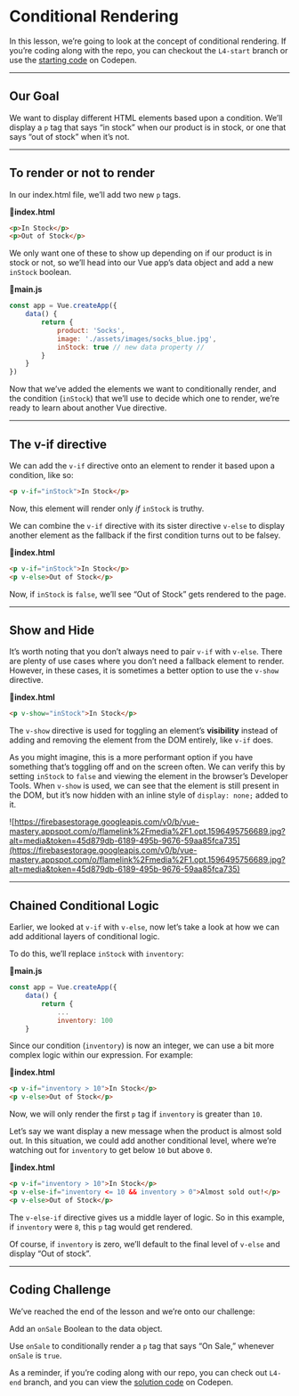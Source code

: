 # Conditional Rendering

In this lesson, we’re going to look at the concept of conditional rendering. If you’re coding along with the repo, you can checkout the `L4-start` branch or use the [starting code](https://codepen.io/VueMastery/project/editor/AayWgg) on Codepen.

---

## Our Goal

We want to display different HTML elements based upon a condition. We’ll display a `p` tag that says “in stock” when our product is in stock, or one that says “out of stock” when it’s not.

---

## To render or not to render

In our index.html file, we’ll add two new `p` tags.

📄**index.html**

```html
<p>In Stock</p>
<p>Out of Stock</p>

```

We only want one of these to show up depending on if our product is in stock or not, so we’ll head into our Vue app’s data object and add a new `inStock` boolean.

📄**main.js**

```javascript
const app = Vue.createApp({
    data() {
        return {
            product: 'Socks',
            image: './assets/images/socks_blue.jpg',
            inStock: true // new data property //
        }
    }
})

```

Now that we’ve added the elements we want to conditionally render, and the condition (`inStock`) that we’ll use to decide which one to render, we’re ready to learn about another Vue directive.

---

## The v-if directive

We can add the `v-if` directive onto an element to render it based upon a condition, like so:

```html
<p v-if="inStock">In Stock</p>

```

Now, this element will render only _if_ `inStock` is truthy.

We can combine the `v-if` directive with its sister directive `v-else` to display another element as the fallback if the first condition turns out to be falsey.

📄**index.html**

```html
<p v-if="inStock">In Stock</p>
<p v-else>Out of Stock</p>

```

Now, if `inStock` is `false`, we’ll see “Out of Stock” gets rendered to the page.

---

## Show and Hide

It’s worth noting that you don’t always need to pair `v-if` with `v-else`. There are plenty of use cases where you don’t need a fallback element to render. However, in these cases, it is sometimes a better option to use the `v-show` directive.

📄**index.html**

```html
<p v-show="inStock">In Stock</p>

```

The `v-show` directive is used for toggling an element’s **visibility** instead of adding and removing the element from the DOM entirely, like `v-if` does.

As you might imagine, this is a more performant option if you have something that’s toggling off and on the screen often. We can verify this by setting `inStock` to `false` and viewing the element in the browser’s Developer Tools. When `v-show` is used, we can see that the element is still present in the DOM, but it’s now hidden with an inline style of `display: none;` added to it.

![https://firebasestorage.googleapis.com/v0/b/vue-mastery.appspot.com/o/flamelink%2Fmedia%2F1.opt.1596495756689.jpg?alt=media&token=45d879db-6189-495b-9676-59aa85fca735](https://firebasestorage.googleapis.com/v0/b/vue-mastery.appspot.com/o/flamelink%2Fmedia%2F1.opt.1596495756689.jpg?alt=media&token=45d879db-6189-495b-9676-59aa85fca735)

---

## Chained Conditional Logic

Earlier, we looked at `v-if` with `v-else`, now let’s take a look at how we can add additional layers of conditional logic.

To do this, we’ll replace `inStock` with `inventory`:

📄**main.js**

```javascript
const app = Vue.createApp({
    data() {
        return {
            ...
            inventory: 100 
    }

```

Since our condition (`inventory`) is now an integer, we can use a bit more complex logic within our expression. For example:

📄**index.html**

```html
<p v-if="inventory > 10">In Stock</p>
<p v-else>Out of Stock</p>

```

Now, we will only render the first `p` tag if `inventory` is greater than `10`.

Let’s say we want display a new message when the product is almost sold out. In this situation, we could add another conditional level, where we’re watching out for `inventory` to get below `10` but above `0`.

📄**index.html**

```html
<p v-if="inventory > 10">In Stock</p>
<p v-else-if="inventory <= 10 && inventory > 0">Almost sold out!</p>
<p v-else>Out of Stock</p>

```

The `v-else-if` directive gives us a middle layer of logic. So in this example, if `inventory` were `8`, this `p` tag would get rendered.

Of course, if `inventory` is zero, we’ll default to the final level of `v-else` and display “Out of stock”.

---

## Coding Challenge

We’ve reached the end of the lesson and we’re onto our challenge:

Add an `onSale` Boolean to the data object.

Use `onSale` to conditionally render a `p` tag that says “On Sale,” whenever `onSale` is `true`.

As a reminder, if you’re coding along with our repo, you can check out `L4-end` branch, and you can view the [solution code](https://codepen.io/VueMastery/project/editor/XqemMd) on Codepen.
